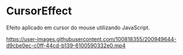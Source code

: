 # CursorEffect
Efeito aplicado em cursor do mouse utilizando JavaScript.

https://user-images.githubusercontent.com/100818355/200949644-d9cbe0ec-c0ff-44cd-b139-6100590332e0.mp4

